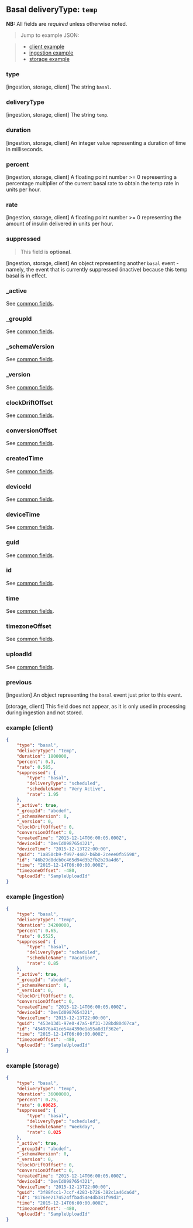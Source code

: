 ## Basal deliveryType: `temp`

**NB:** All fields are *required* unless otherwise noted.


> Jump to example JSON:

>  - [client example](#example-client)
>  - [ingestion example](#example-ingestion)
>  - [storage example](#example-storage)


### type

[ingestion, storage, client] The string `basal`.

<!-- TODO -->
<!-- end type -->

### deliveryType

[ingestion, storage, client] The string `temp`.

<!-- TODO -->
<!-- end deliveryType -->

### duration

[ingestion, storage, client] An integer value representing a duration of time in milliseconds.

<!-- TODO -->
<!-- end duration -->

### percent

[ingestion, storage, client] A floating point number >= 0 representing a percentage multiplier of the current basal rate to obtain the temp rate in units per hour.

<!-- TODO -->
<!-- end percent -->

### rate

[ingestion, storage, client] A floating point number >= 0 representing the amount of insulin delivered in units per hour.

<!-- TODO -->
<!-- end rate -->

### suppressed

> This field is **optional**.

[ingestion, storage, client] An object representing another `basal` event - namely, the event that is currently suppressed (inactive) because this temp basal is in effect.

<!-- TODO -->
<!-- end suppressed -->

### _active

See [common fields](../../common.md).

### _groupId

See [common fields](../../common.md).

### _schemaVersion

See [common fields](../../common.md).

### _version

See [common fields](../../common.md).

### clockDriftOffset

See [common fields](../../common.md).

### conversionOffset

See [common fields](../../common.md).

### createdTime

See [common fields](../../common.md).

### deviceId

See [common fields](../../common.md).

### deviceTime

See [common fields](../../common.md).

### guid

See [common fields](../../common.md).

### id

See [common fields](../../common.md).

### time

See [common fields](../../common.md).

### timezoneOffset

See [common fields](../../common.md).

### uploadId

See [common fields](../../common.md).

### previous

[ingestion] An object representing the `basal` event just prior to this event.

[storage, client] This field does not appear, as it is only used in processing during ingestion and not stored.

<!-- TODO -->
<!-- end previous -->

### example (client)

```json
{
	"type": "basal",
	"deliveryType": "temp",
	"duration": 1800000,
	"percent": 0.3,
	"rate": 0.585,
	"suppressed": {
		"type": "basal",
		"deliveryType": "scheduled",
		"scheduleName": "Very Active",
		"rate": 1.95
	},
	"_active": true,
	"_groupId": "abcdef",
	"_schemaVersion": 0,
	"_version": 0,
	"clockDriftOffset": 0,
	"conversionOffset": 0,
	"createdTime": "2015-12-14T06:00:05.000Z",
	"deviceId": "DevId0987654321",
	"deviceTime": "2015-12-13T22:00:00",
	"guid": "1a850cb9-f997-4487-b6b0-2ceee0fb5598",
	"id": "46b29d8dcb0c465d94d3b2fb2b29a4d6",
	"time": "2015-12-14T06:00:00.000Z",
	"timezoneOffset": -480,
	"uploadId": "SampleUploadId"
}
```

### example (ingestion)

```json
{
	"type": "basal",
	"deliveryType": "temp",
	"duration": 34200000,
	"percent": 0.65,
	"rate": 0.5525,
	"suppressed": {
		"type": "basal",
		"deliveryType": "scheduled",
		"scheduleName": "Vacation",
		"rate": 0.85
	},
	"_active": true,
	"_groupId": "abcdef",
	"_schemaVersion": 0,
	"_version": 0,
	"clockDriftOffset": 0,
	"conversionOffset": 0,
	"createdTime": "2015-12-14T06:00:05.000Z",
	"deviceId": "DevId0987654321",
	"deviceTime": "2015-12-13T22:00:00",
	"guid": "453e13d1-97e0-47a5-8f31-328bd80d07ca",
	"id": "454976a41ce54a4390e1a55a8d1f362e",
	"time": "2015-12-14T06:00:00.000Z",
	"timezoneOffset": -480,
	"uploadId": "SampleUploadId"
}
```

### example (storage)

```json
{
	"type": "basal",
	"deliveryType": "temp",
	"duration": 36000000,
	"percent": 0.25,
	"rate": 0.00625,
	"suppressed": {
		"type": "basal",
		"deliveryType": "scheduled",
		"scheduleName": "Weekday",
		"rate": 0.025
	},
	"_active": true,
	"_groupId": "abcdef",
	"_schemaVersion": 0,
	"_version": 0,
	"clockDriftOffset": 0,
	"conversionOffset": 0,
	"createdTime": "2015-12-14T06:00:05.000Z",
	"deviceId": "DevId0987654321",
	"deviceTime": "2015-12-13T22:00:00",
	"guid": "3f88fcc1-7ccf-4283-b726-382c1a46da6d",
	"id": "8176ee2174524ffbad54e4db381f99d3",
	"time": "2015-12-14T06:00:00.000Z",
	"timezoneOffset": -480,
	"uploadId": "SampleUploadId"
}
```
